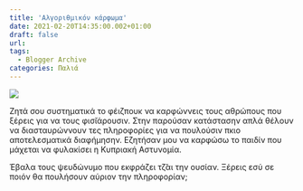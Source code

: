 ```yaml
---
title: 'Αλγοριθμικόν κάρφωμα'
date: 2021-02-20T14:35:00.002+01:00
draft: false
url: 
tags:
  - Blogger Archive
categories: Παλιά
---
```


[![](https://blogger.googleusercontent.com/img/b/R29vZ2xl/AVvXsEi-xpwYPB7weWs1aN6QecaAk4EC6brOdsKvE3XW7DGpfoPD2ssM4iaGnOrqcqJbqDClOIZiHK7cIvdVY0yQFjMDDf_D9JSj-GTVtX8Cgo6owtdlk5ydmwcst0zyKQywcBIR9whY-Bp2fc0/s320/Capture+d%25E2%2580%2599e%25CC%2581cran+2021-02-20+a%25CC%2580+14.29.48.png)](https://blogger.googleusercontent.com/img/b/R29vZ2xl/AVvXsEi-xpwYPB7weWs1aN6QecaAk4EC6brOdsKvE3XW7DGpfoPD2ssM4iaGnOrqcqJbqDClOIZiHK7cIvdVY0yQFjMDDf_D9JSj-GTVtX8Cgo6owtdlk5ydmwcst0zyKQywcBIR9whY-Bp2fc0/s1348/Capture+d%25E2%2580%2599e%25CC%2581cran+2021-02-20+a%25CC%2580+14.29.48.png)

  

Ζητά σου συστηματικά το φέιζπουκ να καρφώννεις τους αθρώπους που ξέρεις για να τους φισ̆ιάρουσιν. Στην παρούσαν κατάστασην απλά θέλουν να διασταυρώννουν τες πληροφορίες για να πουλούσιν πκιο αποτελεσματικά διαφήμησην. Εζητήσαν μου να καρφώσω το παιδίν που μάχεται να φυλακίσει η Κυπριακή Αστυνομία.

  

Έβαλα τους ψευδώνυμο που εκφράζει τζ̆αι την ουσίαν. Ξέρεις εσύ σε ποιόν θα πουλήσουν αύριον την πληροφορίαν;
